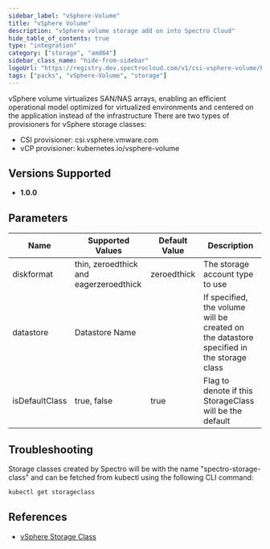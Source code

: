 ```yaml
---
sidebar_label: "vSphere-Volume"
title: "vSphere Volume"
description: "vSphere volume storage add on into Spectro Cloud"
hide_table_of_contents: true
type: "integration"
category: ["storage", "amd64"]
sidebar_class_name: "hide-from-sidebar"
logoUrl: "https://registry.dev.spectrocloud.com/v1/csi-vsphere-volume/blobs/sha256:2cd106b353cb492d4647a1562fe59db6a1aeb792333900fe4e15237f899298b5?type=image/png"
tags: ["packs", "vSphere-Volume", "storage"]
---
```


vSphere volume virtualizes SAN/NAS arrays, enabling an efficient operational model optimized for virtualized environments and centered on the application instead of the infrastructure There are two types of provisioners for vSphere storage classes:

- CSI provisioner: csi.vsphere.vmware.com
- vCP provisioner: kubernetes.io/vsphere-volume

## Versions Supported

<Tabs queryString="versions">
<TabItem label="1.0.x" value="1.0.x">

- **1.0.0**

</TabItem>
</Tabs>

## Parameters

| Name           | Supported Values                       | Default Value | Description                                                                              |
| -------------- | -------------------------------------- | ------------- | ---------------------------------------------------------------------------------------- |
| diskformat     | thin, zeroedthick and eagerzeroedthick | zeroedthick   | The storage account type to use                                                          |
| datastore      | Datastore Name                         |               | If specified, the volume will be created on the datastore specified in the storage class |
| isDefaultClass | true, false                            | true          | Flag to denote if this StorageClass will be the default                                  |

## Troubleshooting

Storage classes created by Spectro will be with the name "spectro-storage-class" and can be fetched from kubectl using the following CLI command:

```bash
kubectl get storageclass
```

## References

- [vSphere Storage Class](https://kubernetes.io/docs/concepts/storage/storage-classes/#vsphere)
